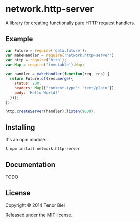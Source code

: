 network.http-server
===================

A library for creating functionally pure HTTP request handlers.

Example
-------

```javascript
var Future = require('data.future');
var makeHandler = require('network.http-server');
var http = require('http');
var Map = require('immutable').Map;

var handler = makeHandler(function(req, res) {
  return Future.of(res.merge({
    status: 200,
    headers: Map({'content-type': 'text/plain'}),
    body: 'Hello World!'
  }));
});

http.createServer(handler).listen(9000);
```

Installing
----------

It's an npm module.

```bash
$ npm install network.http-server
```

Documentation
-------------

TODO

License
-------

Copyright &copy; 2014 Tenor Biel

Released under the MIT license.
